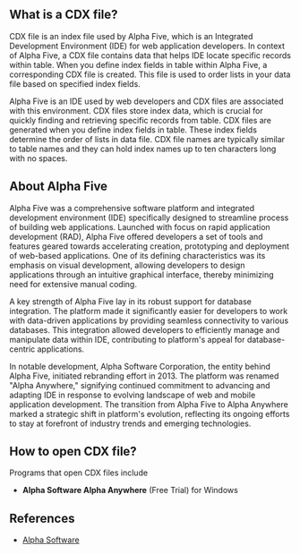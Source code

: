 ## What is a CDX file?

CDX file is an index file used by Alpha Five, which is an Integrated Development Environment (IDE) for web application developers. In context of Alpha Five, a CDX file contains data that helps IDE locate specific records within table. When you define index fields in table within Alpha Five, a corresponding CDX file is created. This file is used to order lists in your data file based on specified index fields.

Alpha Five is an IDE used by web developers and CDX files are associated with this environment. CDX files store index data, which is crucial for quickly finding and retrieving specific records from table. CDX files are generated when you define index fields in table. These index fields determine the order of lists in data file. CDX file names are typically similar to table names and they can hold index names up to ten characters long with no spaces.

## About Alpha Five

Alpha Five was a comprehensive software platform and integrated development environment (IDE) specifically designed to streamline process of building web applications. Launched with focus on rapid application development (RAD), Alpha Five offered developers a set of tools and features geared towards accelerating creation, prototyping and deployment of web-based applications. One of its defining characteristics was its emphasis on visual development, allowing developers to design applications through an intuitive graphical interface, thereby minimizing need for extensive manual coding.

A key strength of Alpha Five lay in its robust support for database integration. The platform made it significantly easier for developers to work with data-driven applications by providing seamless connectivity to various databases. This integration allowed developers to efficiently manage and manipulate data within IDE, contributing to platform's appeal for database-centric applications.

In notable development, Alpha Software Corporation, the entity behind Alpha Five, initiated rebranding effort in 2013. The platform was renamed "Alpha Anywhere," signifying continued commitment to advancing and adapting IDE in response to evolving landscape of web and mobile application development. The transition from Alpha Five to Alpha Anywhere marked a strategic shift in platform's evolution, reflecting its ongoing efforts to stay at forefront of industry trends and emerging technologies.

## How to open CDX file?

Programs that open CDX files include 

- **Alpha Software Alpha Anywhere** (Free Trial) for Windows

## References
* [Alpha Software](https://www.alphasoftware.com/)
